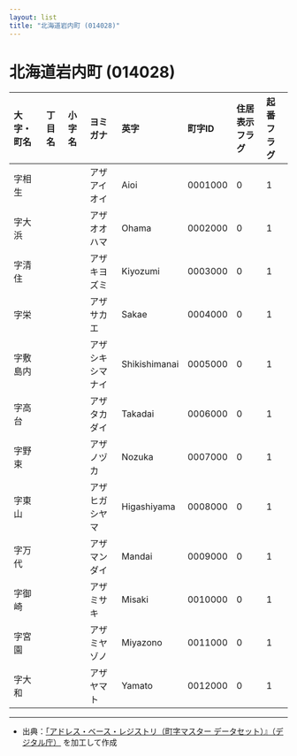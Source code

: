 ```yaml
---
layout: list
title: "北海道岩内町 (014028)"
---
```


# 北海道岩内町 (014028)

| 大字・町名 | 丁目名 | 小字名 | ヨミガナ | 英字 | 町字ID | 住居表示フラグ | 起番フラグ |
|:---|:---|:---|:---|:---|:---|:---|:---|
| 字相生 |  |  | アザアイオイ   | Aioi | 0001000 | 0 | 1 |
| 字大浜 |  |  | アザオオハマ   | Ohama | 0002000 | 0 | 1 |
| 字清住 |  |  | アザキヨズミ   | Kiyozumi | 0003000 | 0 | 1 |
| 字栄 |  |  | アザサカエ   | Sakae | 0004000 | 0 | 1 |
| 字敷島内 |  |  | アザシキシマナイ   | Shikishimanai | 0005000 | 0 | 1 |
| 字高台 |  |  | アザタカダイ   | Takadai | 0006000 | 0 | 1 |
| 字野束 |  |  | アザノヅカ   | Nozuka | 0007000 | 0 | 1 |
| 字東山 |  |  | アザヒガシヤマ   | Higashiyama | 0008000 | 0 | 1 |
| 字万代 |  |  | アザマンダイ   | Mandai | 0009000 | 0 | 1 |
| 字御崎 |  |  | アザミサキ   | Misaki | 0010000 | 0 | 1 |
| 字宮園 |  |  | アザミヤゾノ   | Miyazono | 0011000 | 0 | 1 |
| 字大和 |  |  | アザヤマト   | Yamato | 0012000 | 0 | 1 |

---

- 出典：[「アドレス・ベース・レジストリ（町字マスター データセット）』（デジタル庁）](https://www.digital.go.jp/policies/base_registry_address/) を加工して作成
